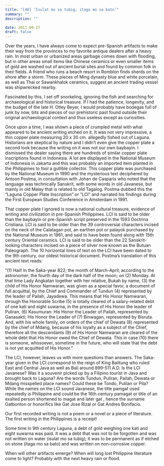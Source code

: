 ```yaml
---
title: "[48] ‘Isulat mo sa tubig, itaga mo sa bato’"
summary: ""
description: ""

date: 2011-09-27
draft: false
---
```


Over the years, I have always come to expect pre-Spanish artifacts to make their way from the provinces to my favorite antique dealers after a heavy rain. In most urban or urbanized areas garbage comes down with flooding, but in other areas small items like Chinese ceramics or even smaller items of gold are washed out of ancient burial sites and found by common folk in their fields. A friend who runs a beach resort in Romblon finds sherds on the shore after a storm. These pieces of Ming dynasty blue and white porcelain, as well as Thai or Sawankhalok ceramics, suggest an ancient trading vessel was shipwrecked nearby.

Fascinated by this, I set off snorkeling, ignoring the fish and searching for archaeological and historical treasure. If I had the patience, longevity, and the budget of the late H. Otley Beyer, I would probably have bodegas full of junk by now, bits and pieces of our prehistoric past found outside their original archaeological context and thus useless except as curiosities.

Once upon a time, I was shown a piece of crumpled metal with what appeared to be ancient writing etched on it. It was not very impressive, a thin copper plate measuring 20 x 30 cm. allegedly fished out of Laguna. Historians are skeptical by nature and I didn’t even give the copper plate a second look because the writing on it was not our own baybayin. I dismissed the dealer saying there are hundreds of similar copper plate inscriptions found in Indonesia. A lot are displayed in the National Museum of Indonesia in Jakarta and this was probably an imported item planted in the Philippines to fool a gullible collector. This copper plate was purchased by the National Museum in 1990 and the mysterious text deciphered by Antoon Postma, in consultation with Johan de Casparis who noted that the language was technically Sanskrit, with some words in old Javanese, but mainly in old Malay that is related to old Tagalog. Postma dubbed this the “Laguna Copper Plate Inscription” or “LCI” and narrated his findings during the First European Studies Conference in Amsterdam in 1991.

That copper plate I ignored is now a national cultural treasure, evidence of writing and civilization in pre-Spanish Philippines. LCI is said to be older than the baybayin or pre-Spanish script preserved in the 1593 Doctrina Cristiana. LCI is said to be older than the 39 controversial characters incised on the neck of the Calatagan pot, an earthen pot or palayok purchased by the National Museum in 1961, and said to have been found along with 15th century Oriental ceramics. LCI is said to be older than the 22 Sanskrit-looking characters incised on a piece of silver now known as the Butuan Paleograph. The 10 horizontal lines of text on the LCI have been dated to the 9th century, our oldest historical document. Postma’s  translation of this ancient text reads:

“(1) Hail! In the Saka-year 822; the month of March-April; according  to the astronomer; the fourth day of the dark half of the moon; on (2)  Monday. At that time Lady Angkatan together with her relative, Bukah  by name, (3) the child of His Honor Namwaran, was given as a special favor, a document of full acquittal, by the Chief and Commander of  Tundun (4) represented by the leader of Pailah, Jayadewa. This means  that His Honor Namwaran, through the Honorable Scribe (5) is totally cleared of a salary-related debt of one kati and eight suwarna, in the presence of His Honor the leader of Puliran, (6) Kasumuran: His Honor  the Leader of Pailah, represented by Ganasakti; His Honor the Leader of (7) Binwagan, represented by Bisruta. And, with his whole family,  on orders of the chief of Dewata (8) represented by the chief of Mdang, because of his loyalty as a subject of the Chief, therefore all the descendants (9) of His Honor Namwaran are cleared of the whole debt that His Honor owed the Chief of Dewata. This in case (10) there is  someone, whosoever, sometime in the future, who will state that the  debt is not yet acquitted of His Honor.”

The LCI, however, leaves us with more questions than answers. The  Saka-year given in the LCI correspond to the reign of  King Balitung who ruled East and Central Java as well as Bali around 899-511 A.D. Is the LCI Javanese? Was it a souvenir picked up by a Filipino tourist in Java and brought back to Laguna? Are the words Tundun, Puliran, Pailah, Dewata or Mdang misspelled place names? Could these be Tondo, Pulilan or Pila? While the names on the LCI sound Javanese, the title pamgat used repeatedly is Philippine and could be the 16th century pamagat or title of an exalted person shortened to magat and later gat , hence the surname Gatbonton or honorifics like Gat Jose Rizal or Gat Andres Bonifacio.

Our first recorded writing is not a poem or a novel or a piece of  literature. The first writing in the Philippines is a receipt!

Some time in 9th century Laguna, a debt of gold weighing one kati and eight suwarna was paid. It was a debt that was not to be forgotten and was not written on water (isulat mo sa tubig); it was to be permanent as if etched on stone (itaga mo sa bato) and was written on non-corrosive copper.

When will other artifacts emerge? When will long lost Philippine literature come to light? Probably with the next heavy rain or flood.
